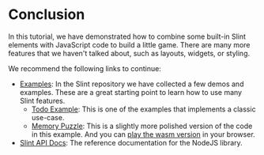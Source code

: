 <!-- Copyright © SixtyFPS GmbH <info@slint.dev> ; SPDX-License-Identifier: MIT -->
# Conclusion

In this tutorial, we have demonstrated how to combine some built-in Slint elements with JavaScript code to build a little
game. There are many more features that we haven't talked about, such as layouts, widgets, or styling.

We recommend the following links to continue:

  * [Examples](https://github.com/slint-ui/slint/tree/master/examples): In the Slint repository we have collected a few demos and examples. These are a great starting point to learn how to use many Slint features.
    * [Todo Example](https://github.com/slint-ui/slint/tree/master/examples/todo): This is one of the examples that implements a classic use-case.
    * [Memory Puzzle](https://github.com/slint-ui/slint/tree/master/examples/memory): This is a slightly more polished version of the code in this example. And you can <a href="https://slint.dev/demos/memory/" target="_blank">play the wasm version</a> in your browser.
  * [Slint API Docs](https://slint.dev/docs/node/): The reference documentation for the NodeJS library.
